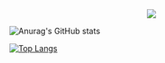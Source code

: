<div id="header" align="center">
  <img src="https://media.giphy.com/media/Vm6KHYCYGBlKdxXAjz/giphy.gif"/>
</div>


![Anurag's GitHub stats](https://github-readme-stats.vercel.app/api?username=grhead&show_icons=true&theme=panda)

[![Top Langs](https://github-readme-stats.vercel.app/api/top-langs/?username=grhead&layout=compact&theme=panda)](https://github.com/anuraghazra/github-readme-stats)

